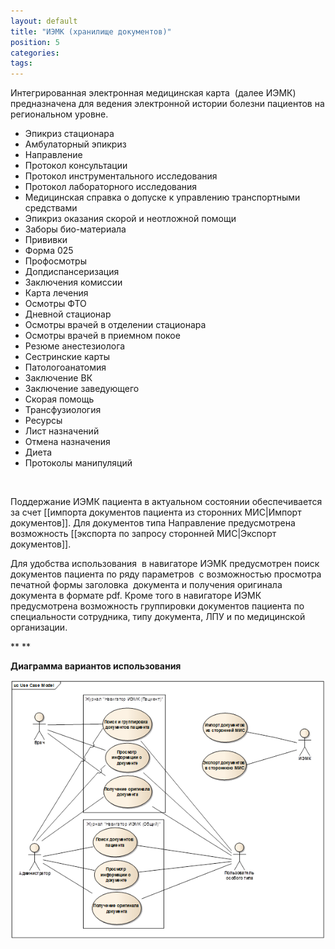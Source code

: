 ```yaml
---
layout: default
title: "ИЭМК (хранилище документов)"
position: 5
categories: 
tags: 
---
```


Интегрированная электронная медицинская карта  (далее ИЭМК) предназначена для ведения электронной истории болезни пациентов на региональном уровне.

* Эпикриз стационара
* Амбулаторный эпикриз
* Направление
* Протокол консультации
* Протокол инструментального исследования
* Протокол лабораторного исследования
* Медицинская справка о допуске к управлению транспортными средствами
* Эпикриз оказания скорой и неотложной помощи
* Заборы био-материала
* Прививки
* Форма 025
* Профосмотры
* Допдиспансеризация
* Заключения комиссии
* Карта лечения
* Осмотры ФТО
* Дневной стационар
* Осмотры врачей в отделении стационара 
* Осмотры врачей в приемном покое
* Резюме анестезиолога
* Сестринские карты 
* Патологоанатомия
* Заключение ВК
* Заключение заведующего
* Скорая помощь
* Трансфузиология
* Ресурсы
* Лист назначений
* Отмена назначения
* Диета
* Протоколы манипуляций

 

Поддержание ИЭМК пациента в актуальном состоянии обеспечивается за счет [[импорта документов пациента из сторонних МИС|Импорт документов]]. Для документов типа Направление предусмотрена возможность [[экспорта по запросу сторонней МИС|Экспорт документов]].

Для удобства использования  в навигаторе ИЭМК предусмотрен поиск документов пациента по ряду параметров  с возможностью просмотра печатной формы заголовка  документа и получения оригинала документа в формате pdf. Кроме того в навигаторе ИЭМК предусмотрена возможность группировки документов пациента по специальности сотрудника, типу документа, ЛПУ и по медицинской организации.

** **

**Диаграмма вариантов использования**

**![](image2014-11-11-153228.png)**

 

